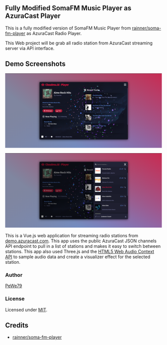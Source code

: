 [site]: https://cloudmu.id/
[mit]: https://www.opensource.org/licenses/mit-license.php
[repo]: https://github.com/PeWe79/AzuraCast-Player/
[azuracast]: https://demo.azuracast.com/
[audioapi]: https://developer.mozilla.org/en-US/docs/Web/API/AudioContext
[vue]: https://github.com/vuejs/vue
[node]: https://nodejs.org/

## Fully Modified SomaFM Music Player as AzuraCast Player
This is a fully modified version of SomaFM Music Player from [rainner/soma-fm-player](https://github.com/rainner/soma-fm-player) as AzuraCast Radio Player.

This Web project will be grab all radio station from AzuraCast streaming server via API interface.

## Demo Screenshots

![AzuraCast-Player](https://github.com/PeWe79/AzuraCast-Player/blob/main/thumb.png)

![AzuraCast-Player](https://github.com/PeWe79/AzuraCast-Player/blob/main/thumb2.png)

This is a Vue.js web application for streaming radio stations from [demo.azuracast.com][azuracast]. This app uses the public AzuraCast JSON channels API endpoint to pull in a list of stations and makes it easy to switch between stations. This app also used Three.js and the [HTML5 Web Audio Context API][audioapi] to sample audio data and create a visualizer effect for the selected station.


### Author

[PeWe79][site]

### License

Licensed under [MIT][mit].

## Credits
* [rainner/soma-fm-player](https://github.com/rainner/soma-fm-player)
